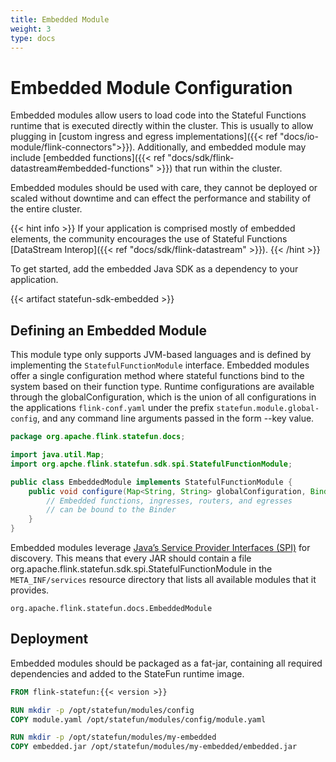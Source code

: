 ```yaml
---
title: Embedded Module
weight: 3
type: docs
---
```

<!--
Licensed to the Apache Software Foundation (ASF) under one
or more contributor license agreements.  See the NOTICE file
distributed with this work for additional information
regarding copyright ownership.  The ASF licenses this file
to you under the Apache License, Version 2.0 (the
"License"); you may not use this file except in compliance
with the License.  You may obtain a copy of the License at

  http://www.apache.org/licenses/LICENSE-2.0

Unless required by applicable law or agreed to in writing,
software distributed under the License is distributed on an
"AS IS" BASIS, WITHOUT WARRANTIES OR CONDITIONS OF ANY
KIND, either express or implied.  See the License for the
specific language governing permissions and limitations
under the License.
-->

# Embedded Module Configuration

Embedded modules allow users to load code into the Stateful Functions runtime that is executed directly within the cluster.
This is usually to allow plugging in [custom ingress and egress implementations]({{< ref "docs/io-module/flink-connectors">}}).
Additionally, and embedded module may include [embedded functions]({{< ref "docs/sdk/flink-datastream#embedded-functions" >}}) that run within the cluster. 

Embedded modules should be used with care, they cannot be deployed or scaled without downtime and can effect the performance and stability of the entire cluster.

{{< hint info >}}
If your application is comprised mostly of embedded elements, the community encourages the use of Stateful Functions [DataStream Interop]({{< ref "docs/sdk/flink-datastream" >}}). 
{{< /hint >}}

To get started, add the embedded Java SDK as a dependency to your application.

{{< artifact statefun-sdk-embedded >}}

## Defining an Embedded Module

This module type only supports JVM-based languages and is defined by implementing the `StatefulFunctionModule` interface. Embedded modules offer a single configuration method where stateful functions bind to the system based on their function type. Runtime configurations are available through the globalConfiguration, which is the union of all configurations in the applications `flink-conf.yaml` under the prefix `statefun.module.global-config`, and any command line arguments passed in the form --key value.

```java
package org.apache.flink.statefun.docs;

import java.util.Map;
import org.apche.flink.statefun.sdk.spi.StatefulFunctionModule;

public class EmbeddedModule implements StatefulFunctionModule {
    public void configure(Map<String, String> globalConfiguration, Binder binder) {
        // Embedded functions, ingresses, routers, and egresses
        // can be bound to the Binder
    }
}
```

Embedded modules leverage [Java’s Service Provider Interfaces (SPI)](https://docs.oracle.com/javase/8/docs/api/java/util/ServiceLoader.html) for discovery. This means that every JAR should contain a file org.apache.flink.statefun.sdk.spi.StatefulFunctionModule in the `META_INF/services` resource directory that lists all available modules that it provides.

```
org.apache.flink.statefun.docs.EmbeddedModule
```

## Deployment 

Embedded modules should be packaged as a fat-jar, containing all required dependencies and added to the StateFun runtime image. 

```dockerfile
FROM flink-statefun:{{< version >}}

RUN mkdir -p /opt/statefun/modules/config
COPY module.yaml /opt/statefun/modules/config/module.yaml

RUN mkdir -p /opt/statefun/modules/my-embedded
COPY embedded.jar /opt/statefun/modules/my-embedded/embedded.jar
```